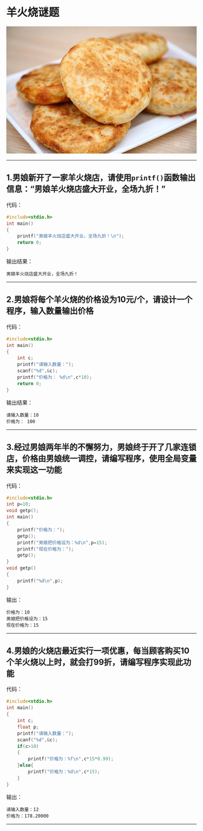 # 羊火烧谜题

![火烧](./huoshao.jpg)

---

## 1.男娘新开了一家羊火烧店，请使用`printf()`函数输出信息：“男娘羊火烧店盛大开业，全场九折！”

代码：

```c
#include<stdio.h>
int main()
{
    printf("男娘羊火烧店盛大开业，全场九折！\n");
    return 0;
}
```

输出结果：

```
男娘羊火烧店盛大开业，全场九折！
```

---

## 2.男娘将每个羊火烧的价格设为10元/个，请设计一个程序，输入数量输出价格

代码：

```c
#include<stdio.h>
int main()
{
    int c;
    printf("请输入数量：");
    scanf("%d",&c);
    printf("价格为： %d\n",c*10);
    return 0;
}
```

输出结果：

```
请输入数量：10
价格为： 100
```

---

## 3.经过男娘两年半的不懈努力，男娘终于开了几家连锁店，价格由男娘统一调控，请编写程序，使用全局变量来实现这一功能

代码：

```c
#include<stdio.h>
int p=10;
void getp();
int main()
{
    printf("价格为：");
    getp();
    printf("男娘把价格设为：%d\n",p=15);
    printf("现在价格为：");
    getp();
}
void getp()
{
    printf("%d\n",p);
}
```

输出：

```
价格为：10
男娘把价格设为：15
现在价格为：15
```

---

## 4.男娘的火烧店最近实行一项优惠，每当顾客购买10个羊火烧以上时，就会打99折，请编写程序实现此功能

代码：

```c
#include<stdio.h>
int main()
{
    int c;
    float p;
    printf("请输入数量：");
    scanf("%d",&c);
    if(c>10)
    {
        printf("价格为：%f\n",c*15*0.99);
    }else{
        printf("价格为：%d\n",c*15);
    }
}
```

输出：

```
请输入数量：12
价格为：178.20000
```

---

